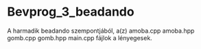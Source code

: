 # Bevprog_3_beadando
A harmadik beadando szempontjából, a(z)
amoba.cpp
amoba.hpp
gomb.cpp
gomb.hpp
main.cpp
fájlok a lényegesek.
